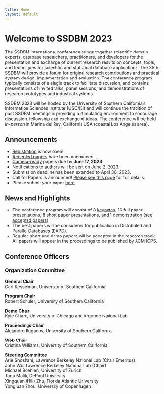 ```yaml
---
title: Home
layout: default
---
```


# Welcome to SSDBM 2023
The SSDBM international conference brings together scientific domain experts, database researchers, practitioners, and developers for the presentation and exchange of current research results on concepts, tools, and techniques for scientific and statistical database applications. The 35th SSDBM will provide a forum for original research contributions and practical system design, implementation and evaluation. The conference program typically consists of a single track to facilitate discussion, and contains presentations of invited talks, panel sessions, and demonstrations of research prototypes and industrial systems.

SSDBM 2023 will be hosted by the University of Southern California’s Information Sciences Institute (USC/ISI) and will continue the tradition of past SSDBM meetings in providing a stimulating environment to encourage discussion, fellowship and exchange of ideas.
The conference will be held _in-person_ in Marina del Rey, California USA (coastal Los Angeles area).

## Announcements

- [Registration](./register.md) is now open!
- [Accepted papers](accepted-papers.html) have been announced.
- [Camera-ready](camera_ready.html) papers due by **June 17, 2023**.
- Notifications to authors will be sent on June 2, 2023.
- Submission deadline has been extended to April 30, 2023.
- Call for Papers is announced! [Please see this page](calls.html) for full details.
- Please submit your paper [here](https://easychair.org/conferences/?conf=ssdbm2023).

## News and Highlights

- The conference program will consist of 3 [keynotes](./keynotes.md), 16 full paper presentations, 8 short paper presentations, and 1 demonstration (see [accepted papers](./accepted-papers.md))
- The best papers will be considered for publication in Distributed and Parallel Databases (DAPD).
- Regular, short and demo papers will be accepted in the research track. All papers will appear in the proceedings to be published by ACM ICPS.

## Conference Officers

### Organization Committee
**General Chair**  
Carl Kesselman, University of Southern California<br>

**Program Chair**<br>
Robert Schuler, University of Southern California<br>

**Demo Chair**<br>
Kyle Chard, University of Chicago and Argonne National Lab<br>

**Proceedings Chair**<br>
Alejandro Bugacov, University of Southern California<br>

**Web Chair**<br>
Cristina Williams, University of Southern California<br>

**Steering Committee**<br>
Arie Shoshani, Lawrence Berkeley National Lab (Chair Emeritus)<br>
John Wu, Lawrence Berkeley National Lab (Chair)<br>
Michael Böehlen, University of Zurich<br>
Tanu Malik, DePaul University<br>
Xingquan (Hill) Zhu, Florida Atlantic University<br>
Yongluan Zhou, University of Copenhagen<br>

[//]: # (Elaheh Pourabbas, CNR, Italy)

[//]: # (Ioana Manolescu, Inria, Paris, France)
